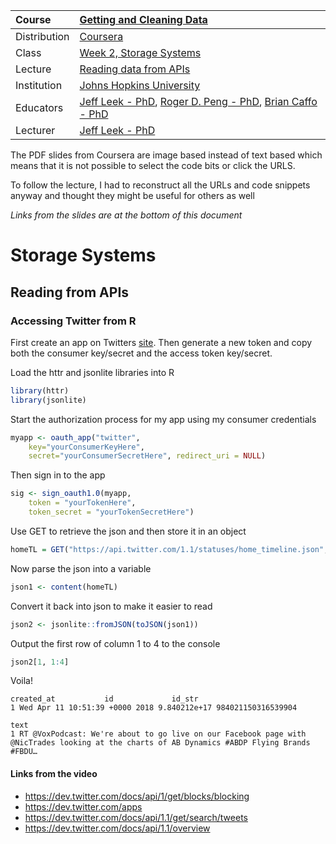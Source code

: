 | Course        | [Getting and Cleaning Data](https://www.coursera.org/learn/data-cleaning/home/welcome) |
| :---          | :--- |
| Distribution  | [Coursera](https://www.coursera.org) |
| Class          | [Week 2, Storage Systems](https://www.coursera.org/learn/data-cleaning/home/week/2) |
| Lecture       | [Reading data from APIs](https://www.coursera.org/learn/data-cleaning/lecture/gIaQK/reading-from-apis) |
| Institution   | [Johns Hopkins University](https://www.jhu.edu/) |
| Educators     | [Jeff Leek - PhD](https://github.com/jtleek),  [Roger D. Peng - PhD](https://github.com/rdpeng),  [Brian Caffo - PhD](https://github.com/bcaffo) |
| Lecturer      | [Jeff Leek - PhD](https://github.com/jtleek) |


The PDF slides from Coursera are image based instead of text based which means that it is not possible to select the code bits or click the URLS.  

To follow the lecture, I had to reconstruct all the URLs and code snippets anyway and thought they might be useful for others as well

*Links from the slides are at the bottom of this document*

# Storage Systems

## Reading from APIs

### Accessing Twitter from R
First create an app on Twitters [site](https://apps.twitter.com/). Then generate a new token and copy both the consumer key/secret and the access token key/secret.

Load the httr and jsonlite libraries into R
```r
library(httr)
library(jsonlite)
```

Start the authorization process for my app using my consumer credentials
```r
myapp <- oauth_app("twitter",
    key="yourConsumerKeyHere",
    secret="yourConsumerSecretHere", redirect_uri = NULL)
```
Then sign in to the app
```r
sig <- sign_oauth1.0(myapp,
    token = "yourTokenHere",
    token_secret = "yourTokenSecretHere")
```
Use GET to retrieve the json and then store it in an object
```r
homeTL = GET("https://api.twitter.com/1.1/statuses/home_timeline.json", sig)
```
Now parse the json into a variable
```r
json1 <- content(homeTL)
```
Convert it back into json to make it easier to read
```r
json2 <- jsonlite::fromJSON(toJSON(json1))
```
Output the first row of column 1 to 4 to the console
```r
json2[1, 1:4]
```
Voila!
```
created_at           id             id_str
1 Wed Apr 11 10:51:39 +0000 2018 9.840212e+17 984021150316539904
                                                                                                                   text
1 RT @VoxPodcast: We're about to go live on our Facebook page with @NicTrades looking at the charts of AB Dynamics #ABDP Flying Brands #FBDU…
```



#### Links from the video
* https://dev.twitter.com/docs/api/1/get/blocks/blocking
* https://dev.twitter.com/apps
* https://dev.twitter.com/docs/api/1.1/get/search/tweets
* https://dev.twitter.com/docs/api/1.1/overview
